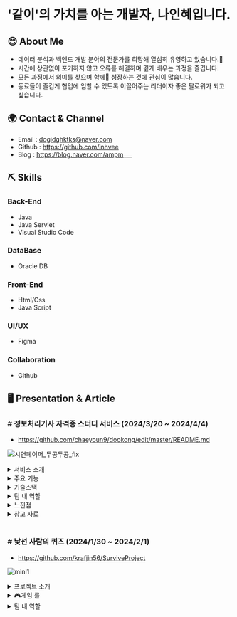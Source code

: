 # '같이'의 가치를 아는 개발자, 나인혜입니다. 

## 😊 About Me
- 데이터 분석과 백엔드 개발 분야의 전문가를 희망해 열심히 유영하고 있습니다.🐠
- 시간에 상관없이 포기하지 않고 오류를 해결하며 깊게 배우는 과정을 즐깁니다.
- 모든 과정에서 의미를 찾으며 함께👯 성장하는 것에 관심이 많습니다.
- 동료들이 즐겁게 협업에 임할 수 있도록 이끌어주는 리더이자 좋은 팔로워가 되고 싶습니다.
  
## 🌍 Contact & Channel
- Email : dogidghktks@naver.com
- Github : https://github.com/inhvee
- Blog : https://blog.naver.com/ampm___

## ⛏️ Skills 
### Back-End
- Java
- Java Servlet
- Visual Studio Code

### DataBase
- Oracle DB

### Front-End
- Html/Css
- Java Script 

### UI/UX
- Figma
  
### Collaboration
- Github

## 🖥️ Presentation & Article

### # 정보처리기사 자격증 스터디 서비스 (2024/3/20 ~ 2024/4/4)
- https://github.com/chaeyoun9/dookong/edit/master/README.md
  
![시연페이퍼_두콩두콩_fix](https://github.com/chaeyoun9/dookong/assets/156051073/edcc5053-d47c-4dc5-8325-b6bb55ccef85)

<details>	
   <summary>서비스 소개</summary>
   <br/>
 <ul>
   <li>서비스명 : 정보처리기사 자격증 취득을 위한 스터디 및 대시보드 서비스</li>
   <li>서비스 설명 : 정보처리기사 자격증 취득을 원하는 사용자들을 위한 대시보드 서비스로, 2020 개정 이후 3개년의 문제 데이터를 포함한 대시보드 서비스 입니다. 사용자 데이터에 따른 차트, 지도 등을 제공하여 편의성을 높였습니다.</li>
 </ul>
  </details>

  <details>	
   <summary>주요 기능</summary>
   <br/>
 <ul>
   <li>회원가입</li>
   <li>실시간 질의응답</li>
   <li>학습 페이지</li>
   <li>학습 대시보드</li>
   <li>사용자 편의 기능</li>
 </ul>
  </details>

  <details>	
   <summary>기술스택</summary>
   <br/>
<table>
    <tr>
        <th>구분</th>
        <th>내용</th>
    </tr>
    <tr>
        <td>사용언어</td>
        <td>
            <img src="https://img.shields.io/badge/Java-007396?style=for-the-badge&logo=java&logoColor=white"/>
            <img src="https://img.shields.io/badge/HTML5-E34F26?style=for-the-badge&logo=HTML5&logoColor=white"/>
            <img src="https://img.shields.io/badge/JavaScript-F7DF1E?style=for-the-badge&logo=JavaScript&logoColor=white"/>
        </td>
    </tr>
     <tr>
        <td>프레임워크</td>
        <td>
            <img src="https://img.shields.io/badge/Jwt-000000?style=for-the-badge&logo=JSONWebTokens&logoColor=white">
        </td>
    </tr>
    <tr>
        <td>디자인</td>
        <td><img src="https://img.shields.io/badge/Figma-F24E1E?style=for-the-badge&logo=Figma&logoColor=white"/>
        <img src="https://img.shields.io/badge/css-1572B6?style=for-the-badge&logo=css3&logoColor=white"></td>
    </tr>
    <tr>
        <td>라이브러리</td>
        <td>
            <img src="https://img.shields.io/badge/Kakao Map Api-007CE2?style=for-the-badge&logo=KaKao Map Api&logoColor=white">
            <img src="https://img.shields.io/badge/openai-412991?style=for-the-badge&logo=css3&logoColor=black">
            <img src="https://img.shields.io/badge/chartdotjs-FF6384?style=for-the-badge&logo=css3&logoColor=black">
        </td>
    </tr>
    <tr>
        <td>개발도구</td>
        <td>
            <img src="https://img.shields.io/badge/Eclipse-2C2255?style=for-the-badge&logo=Eclipse&logoColor=white"/>
            <img src="https://img.shields.io/badge/VSCode-007ACC?style=for-the-badge&logo=VisualStudioCode&logoColor=white"/>
        </td>
    </tr>
    <tr>
        <td>서버환경</td>
        <td>
            <img src="https://img.shields.io/badge/Apache Tomcat-D22128?style=for-the-badge&logo=Apache Tomcat&logoColor=white"/>
        </td>
    </tr>
    <tr>
        <td>데이터베이스</td>
        <td>
            <img src="https://img.shields.io/badge/Oracle 11g-F80000?style=for-the-badge&logo=Oracle&logoColor=white"/>
        </td>
    </tr>
    <tr>
        <td>협업도구</td>
        <td>
            <img src="https://img.shields.io/badge/Git-F05032?style=for-the-badge&logo=Git&logoColor=white"/>
            <img src="https://img.shields.io/badge/GitHub-181717?style=for-the-badge&logo=GitHub&logoColor=white"/>
        </td>
    </tr>
</table>


<br>

  </details>

   <details>	
   <summary>팀 내 역할</summary>
   <br/>
 <ul>
   <li>Front-end : 화면 설계</li>
   <li>Back-end : ChatGPT API 연결 / 사용자 데이터 시각화 / 한줄 지식 기능 구현</li>
   <li>발표</li>
 </ul>
  </details>

  <details>	
   <summary>느낀점</summary>
   <br/>
 <ul>
   <li>java servlet과 jsp에 대해 깊게 학습할 수 있었음</li>
   <li>chat gpt api를 다루면서 외부 api 연동에 대한 관심이 생김 => 외부 api 호출 로직에 대해 공부해보기 </li>
  </details>

   <details>	
   <summary>참고 자료</summary>
   <br/>
 <ul>
   <li>플라스크 : https://blog.naver.com/goldpig2020/223198929126</li>
   <li> gpt api : https://velog.io/@yule/OpenAI-API-%EB%B0%9C%EA%B8%89 </li>
  </details>
<br>
   
### # 낯선 사람의 퀴즈 (2024/1/30 ~ 2024/2/1)
- https://github.com/krafjin56/SurviveProject

![mini1](https://github.com/krafjin56/krafjin56/assets/157596156/82462050-75c6-4e61-a454-ccadd9b573be)
<details>	
   <summary> 프로젝트 소개</summary>
   <br/>
 <ul>
   <li>**상, 중, 하** 난이도의 넌센스 퀴즈를 맞추는 게임입니다.<br>
각각의 난이도에 따라 차등 점수가 누적되어 누적된 점수를 기준으로 <br>
**브론즈/ 실버/ 골드/ 다이아/ 챌린저**로 나누어집니다.</li>
  
 </ul>
  </details>
  
  <details>	
   <summary> 🎮게임 룰 </summary>
   <br/>
 <ul>
   <li>1. 회원가입을 해줍니다.<br>
2. 로그인을 합니다. <br>
3. 게임시작 번호를 입력합니다.<br>
4. 게임의 상, 중, 하 난이도 중 원하는 난이도를 선택합니다. <br>
5. 각 난이도마다 5문제씩 play되어 푼 문제의 갯수와 난이도에 따라 점수가 누적됩니다. <br>
6. 5문제를 모두 마치면 다시 각각의 난이도를 선택하여 또 다시 문제를 풀 수 있습니다. <br>
7. 4번 버튼을 클릭하면 현재 자신의 순위와 지금까지 play한 모든 user의 티어 순위가 나옵니다. <br>
8. 5번 번호를 입력 시 게임을 종료 합니다. <br>  </li>
 </ul>
 </details>
  
<details>	
   <summary> 팀 내 역할</summary>
   <br/>
 <ul>
   <li>팀장 (총괄 PM)</li>
   <li>GUI 구현</li>
   <li>발표</li>
 </ul>
  </details>





  
